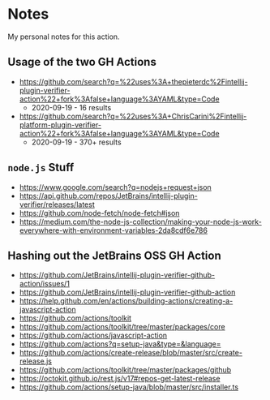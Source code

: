 # Notes
My personal notes for this action.

## Usage of the two GH Actions
- https://github.com/search?q=%22uses%3A+thepieterdc%2Fintellij-plugin-verifier-action%22+fork%3Afalse+language%3AYAML&type=Code
    - 2020-09-19 - 16 results
- https://github.com/search?q=%22uses%3A+ChrisCarini%2Fintellij-platform-plugin-verifier-action%22+fork%3Afalse+language%3AYAML&type=Code
    - 2020-09-19 - 370+ results

## `node.js` Stuff
- https://www.google.com/search?q=nodejs+request+json
- https://api.github.com/repos/JetBrains/intellij-plugin-verifier/releases/latest
- https://github.com/node-fetch/node-fetch#json
- https://medium.com/the-node-js-collection/making-your-node-js-work-everywhere-with-environment-variables-2da8cdf6e786

## Hashing out the JetBrains OSS GH Action
- https://github.com/JetBrains/intellij-plugin-verifier-github-action/issues/1
- https://github.com/JetBrains/intellij-plugin-verifier-github-action
- https://help.github.com/en/actions/building-actions/creating-a-javascript-action
- https://github.com/actions/toolkit
- https://github.com/actions/toolkit/tree/master/packages/core
- https://github.com/actions/javascript-action
- https://github.com/actions?q=setup-java&type=&language=
- https://github.com/actions/create-release/blob/master/src/create-release.js
- https://github.com/actions/toolkit/tree/master/packages/github
- https://octokit.github.io/rest.js/v17#repos-get-latest-release
- https://github.com/actions/setup-java/blob/master/src/installer.ts